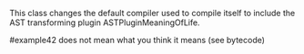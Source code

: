 This class changes the default compiler used to compile itself to include the AST transforming plugin ASTPluginMeaningOfLife.#example42 does not mean what you think it means (see bytecode)
